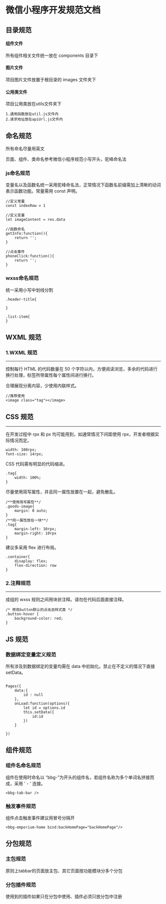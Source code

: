 # 微信小程序开发规范文档


## 目录规范

#### 组件文件

所有组件相关文件统一放在 components 目录下

#### 图片文件

项目图片文件放置于根目录的 images 文件夹下

#### 公用类文件
项目公用类放在utils文件夹下

```
1.通用函数放在util.js文件内
2.请求地址放在apiUrl.js文件内
```

## 命名规范
所有命名尽量用英文

页面、组件、类命名参考微信小程序规范小写开头，驼峰命名法

### js命名规范
变量名以及函数名统一采用驼峰命名法，正常情况下函数名前缀需加上清晰的动词表示函数功能。常量需用 const 声明。

```
//定义常量
const indexRow = 1

//定义变量
let imageContent = res.data

//函数命名
getInfo:function(){
	return '';
}

//点击事件
phoneClick:function(){
	return '';
}
```

### wxss命名规范
统一采用小写中划线分割

```
.header-title{

}

.list-item{
}

```


## WXML 规范

### 1.WXML 规范

---


控制每行 HTML 的代码数量在 50 个字符以内，方便阅读浏览，多余的代码进行换行处理，标签所带属性每个属性间进行换行。


合理展现分离内容，少使用内联样式。

```
//推荐使用
<image class="tag"></image>
```


## CSS 规范
---

在开发过程中 rpx 和 px 均可能用到，如通常情况下间距使用 rpx，开发者根据实际情况而定。

```
width: 100rpx;
font-size: 14rpx;
```

CSS 代码需有明显的代码缩进。

```
.tag{
	width: 100%;
}
```

尽量使用简写属性，并且同一属性放置在一起，避免散乱。

```
/**使用简写属性**/
.goods-image{
	margin: 0 auto;
}
/**同一属性放在一块**/
.tag{
	margin-left: 10rpx;
	margin-right: 10rpx
}
```
建议多采用 flex 进行布局。

```
.container{
	disaplay: flex;
	flex-direction: row
}
```

### 2.注释规范

---

成组的 wxss 规则之间用块状注释。请勿在代码后面直接注释。

```
/* 修改button默认的点击态样式类 */
.button-hover {
	background-color: red;
}
```

## JS 规范

### 数据绑定变量定义规范

所有涉及到数据绑定的变量均需在 data 中初始化。禁止在不定义的情况下直接 setData。

```

Pages({
	data:{
		id : null
	},
	onLoad:function(options){
		let id = options.id
		this.setData({
			id:id
		})
	}

})
```

## 组件规范

### 组件名命名规范

组件在使用时命名以 “bbg-”为开头的组件名，若组件名称为多个单词名拼接而成，采用 ' - ' 连接。

```
<bbg-tab-bar />
```

### 触发事件规范

组件点击触发事件建议用冒号分隔开

```
<bbg-emporium-home bind:backHomePage="backHomePage"/>
```

## 分包规范

### 主包规范

原则上tabbar的页面放主包、其它页面按功能模块分多个分包

### 分包插件规范

使用到的插件如果只在分包中使用、插件必须只放分包中注册


